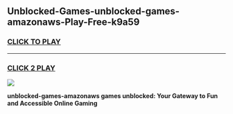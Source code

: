 
## Unblocked-Games-unblocked-games-amazonaws-Play-Free-k9a59
<h3>
<a href="https://premium76.site?title=unblocked-games-amazonaws&ref=23A">CLICK TO PLAY</a></h3>
<hr>

<h3>
<a href="https://premium76.site?title=unblocked-games-amazonaws&ref=23A">CLICK 2 PLAY</a>
  
</h3>

<a href="https://premium76.site?title=unblocked-games-amazonaws&ref=23A"><img src="https://clearcache.store/games.png"></a>


**unblocked-games-amazonaws games unblocked: Your Gateway to Fun and Accessible Online Gaming**
